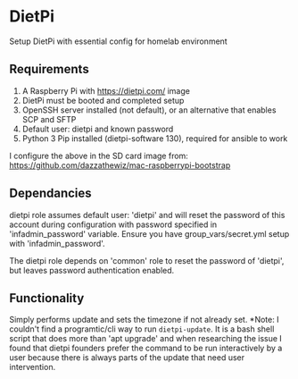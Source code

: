 # DietPi
Setup DietPi with essential config for homelab environment

## Requirements
1. A Raspberry Pi with https://dietpi.com/ image
2. DietPi must be booted and completed setup
3. OpenSSH server installed (not default), or an alternative that enables SCP and SFTP
4. Default user: dietpi and known password
5. Python 3 Pip installed (dietpi-software 130), required for ansible to work

I configure the above in the SD card image from: https://github.com/dazzathewiz/mac-raspberrypi-bootstrap

## Dependancies
dietpi role assumes default user: 'dietpi' and will reset the password of this account during configuration with password specified in 'infadmin_password' variable.
Ensure you have group_vars/secret.yml setup with 'infadmin_password'. 

The dietpi role depends on 'common' role to reset the password of 'dietpi', but leaves password authentication enabled.

## Functionality
Simply performs update and sets the timezone if not already set.
*Note: I couldn't find a programtic/cli way to run ```dietpi-update```. It is a bash shell script that does more than 'apt upgrade' and when researching the issue I found that dietpi founders prefer the command to be run interactively by a user because there is always parts of the update that need user intervention.

